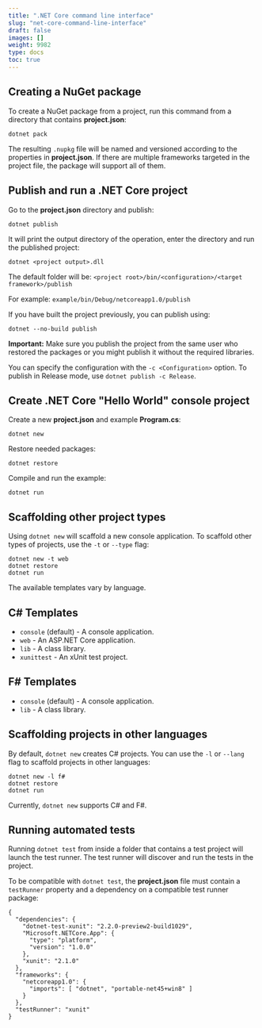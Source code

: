 ```yaml
---
title: ".NET Core command line interface"
slug: "net-core-command-line-interface"
draft: false
images: []
weight: 9982
type: docs
toc: true
---
```


## Creating a NuGet package
To create a NuGet package from a project, run this command from a directory that contains **project.json**:

    dotnet pack

The resulting `.nupkg` file will be named and versioned according to the properties in **project.json**. If there are multiple frameworks targeted in the project file, the package will support all of them.

## Publish and run a .NET Core project
Go to the **project.json** directory and publish:

    dotnet publish

It will print the output directory of the operation, enter the directory and run the published project:

    dotnet <project output>.dll

The default folder will be: `<project root>/bin/<configuration>/<target framework>/publish`

For example: `example/bin/Debug/netcoreapp1.0/publish`

If you have built the project previously, you can publish using:

    dotnet --no-build publish

**Important:** Make sure you publish the project from the same user who restored the packages or you might publish it without the required libraries.

You can specify the configuration with the `-c <Configuration>` option. To publish in Release mode, use `dotnet publish -c Release`.

## Create .NET Core "Hello World" console project
Create a new **project.json** and example **Program.cs**:

    dotnet new

Restore needed packages:

    dotnet restore

Compile and run the example:

    dotnet run



## Scaffolding other project types
Using `dotnet new` will scaffold a new console application. To scaffold other types of projects, use the `-t` or `--type` flag:

    dotnet new -t web
    dotnet restore
    dotnet run

The available templates vary by language.

## C# Templates

* `console` (default) - A console application.
* `web` - An ASP.NET Core application.
* `lib` - A class library.
* `xunittest` - An xUnit test project.

## F# Templates
* `console` (default) - A console application.
* `lib` - A class library.

## Scaffolding projects in other languages
By default, `dotnet new` creates C# projects. You can use the `-l` or `--lang` flag to scaffold projects in other languages:

    dotnet new -l f#
    dotnet restore
    dotnet run

Currently, `dotnet new` supports C# and F#.

## Running automated tests
Running `dotnet test` from inside a folder that contains a test project will launch the test runner. The test runner will discover and run the tests in the project.

To be compatible with `dotnet test`, the **project.json** file must contain a `testRunner` property and a dependency on a compatible test runner package:


    {
      "dependencies": {
        "dotnet-test-xunit": "2.2.0-preview2-build1029",
        "Microsoft.NETCore.App": {
          "type": "platform",
          "version": "1.0.0"
        },
        "xunit": "2.1.0"
      },
      "frameworks": {
        "netcoreapp1.0": {
          "imports": [ "dotnet", "portable-net45+win8" ]
        }
      },
      "testRunner": "xunit"
    }





